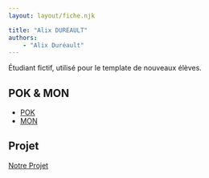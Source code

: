 ```yaml
---
layout: layout/fiche.njk

title: "Alix DUREAULT"
authors:
    - "Alix Duréault"
---
```


Étudiant fictif, utilisé pour le template de nouveaux élèves.

## POK & MON

- [POK](./pok)
- [MON](./mon)

## Projet

[Notre Projet](../../../projets/20XX-20YY/notre-projet)
